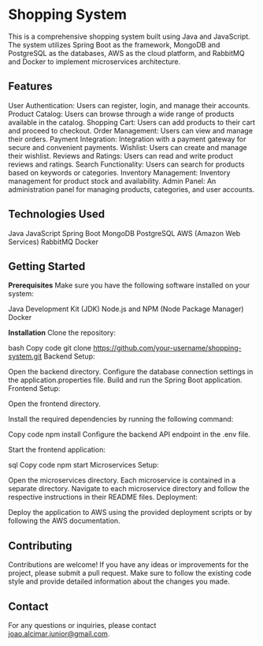 # **Shopping System**
This is a comprehensive shopping system built using Java and JavaScript. The system utilizes Spring Boot as the framework, MongoDB and PostgreSQL as the databases, AWS as the cloud platform, and RabbitMQ and Docker to implement microservices architecture.

## **Features**
User Authentication: Users can register, login, and manage their accounts.
Product Catalog: Users can browse through a wide range of products available in the catalog.
Shopping Cart: Users can add products to their cart and proceed to checkout.
Order Management: Users can view and manage their orders.
Payment Integration: Integration with a payment gateway for secure and convenient payments.
Wishlist: Users can create and manage their wishlist.
Reviews and Ratings: Users can read and write product reviews and ratings.
Search Functionality: Users can search for products based on keywords or categories.
Inventory Management: Inventory management for product stock and availability.
Admin Panel: An administration panel for managing products, categories, and user accounts.

## **Technologies Used**
Java
JavaScript
Spring Boot
MongoDB
PostgreSQL
AWS (Amazon Web Services)
RabbitMQ
Docker

## **Getting Started**

**Prerequisites**
Make sure you have the following software installed on your system:

Java Development Kit (JDK)
Node.js and NPM (Node Package Manager)
Docker

**Installation**
Clone the repository:

bash
Copy code
git clone https://github.com/your-username/shopping-system.git
Backend Setup:

Open the backend directory.
Configure the database connection settings in the application.properties file.
Build and run the Spring Boot application.
Frontend Setup:

Open the frontend directory.

Install the required dependencies by running the following command:

Copy code
npm install
Configure the backend API endpoint in the .env file.

Start the frontend application:

sql
Copy code
npm start
Microservices Setup:

Open the microservices directory.
Each microservice is contained in a separate directory. Navigate to each microservice directory and follow the respective instructions in their README files.
Deployment:

Deploy the application to AWS using the provided deployment scripts or by following the AWS documentation.

## **Contributing**
Contributions are welcome! If you have any ideas or improvements for the project, please submit a pull request. Make sure to follow the existing code style and provide detailed information about the changes you made.

## **Contact**
For any questions or inquiries, please contact joao.alcimar.junior@gmail.com.
